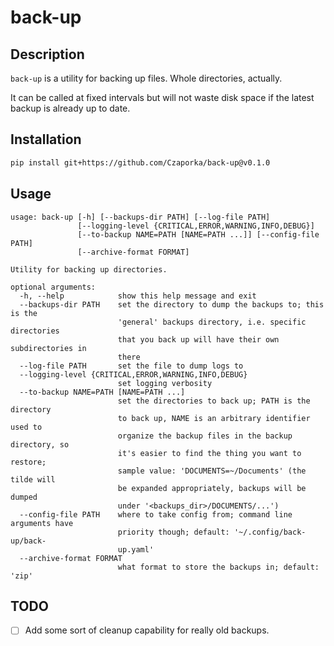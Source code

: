 # back-up

## Description
`back-up` is a utility for backing up files. Whole directories, actually.

It can be called at fixed intervals but will not waste disk space if the latest backup is already up to date.

## Installation
```bash
pip install git+https://github.com/Czaporka/back-up@v0.1.0
```

## Usage
```
usage: back-up [-h] [--backups-dir PATH] [--log-file PATH]
               [--logging-level {CRITICAL,ERROR,WARNING,INFO,DEBUG}]
               [--to-backup NAME=PATH [NAME=PATH ...]] [--config-file PATH]
               [--archive-format FORMAT]

Utility for backing up directories.

optional arguments:
  -h, --help            show this help message and exit
  --backups-dir PATH    set the directory to dump the backups to; this is the
                        'general' backups directory, i.e. specific directories
                        that you back up will have their own subdirectories in
                        there
  --log-file PATH       set the file to dump logs to
  --logging-level {CRITICAL,ERROR,WARNING,INFO,DEBUG}
                        set logging verbosity
  --to-backup NAME=PATH [NAME=PATH ...]
                        set the directories to back up; PATH is the directory
                        to back up, NAME is an arbitrary identifier used to
                        organize the backup files in the backup directory, so
                        it's easier to find the thing you want to restore;
                        sample value: 'DOCUMENTS=~/Documents' (the tilde will
                        be expanded appropriately, backups will be dumped
                        under '<backups_dir>/DOCUMENTS/...')
  --config-file PATH    where to take config from; command line arguments have
                        priority though; default: '~/.config/back-up/back-
                        up.yaml'
  --archive-format FORMAT
                        what format to store the backups in; default: 'zip'
```

## TODO
- [ ] Add some sort of cleanup capability for really old backups.
